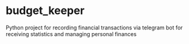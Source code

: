 # budget_keeper
Python project for recording financial transactions via telegram bot for receiving statistics and managing personal finances
